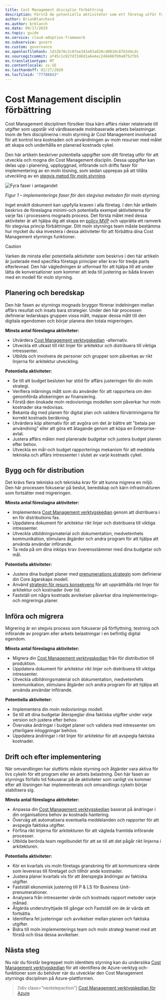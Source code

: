 ```yaml
---
title: Cost Management disciplin förbättring
description: Förstå de potentiella aktiviteter som ett företag utför för att utveckla och mogna sitt Cost Management disciplin i varje fas av moln införande.
author: BrianBlanchard
ms.author: brblanch
ms.date: 09/17/2019
ms.topic: guide
ms.service: cloud-adoption-framework
ms.subservice: govern
ms.custom: governance
ms.openlocfilehash: 1d32b70c2c07ee341e03a020cd0010c8763d4cdc
ms.sourcegitcommit: af45c1c027d7246d1a6e4ec248406fb9a8752fb5
ms.translationtype: MT
ms.contentlocale: sv-SE
ms.lasthandoff: 02/27/2020
ms.locfileid: "77708843"
---
```

# <a name="cost-management-discipline-improvement"></a>Cost Management disciplin förbättring

Cost Management disciplinen försöker lösa kärn affärs risker relaterade till utgifter som uppstår vid värdbaserade molnbaserade arbets belastningar. Inom de fem disciplinerna i moln styrning är Cost Management involverad för att kontrol lera kostnaden och användningen av moln resurser med målet att skapa och underhålla en planerad kostnads cykel.

Den här artikeln beskriver potentiella uppgifter som ditt företag utför för att utveckla och mogna din Cost Management disciplin. Dessa uppgifter kan delas upp i planering, uppbyggnad, införande och drifts faser för implementering av en moln lösning, som sedan upprepas på att tillåta utveckling av en [stegvis metod för moln styrning](../guides/index.md#an-incremental-approach-to-cloud-governance).

![Fyra faser i antagandet](../../_images/govern/adoption-phases.png)

*Figur 1 – implementerings faser för den stegvisa metoden för moln styrning.*

Inget enskilt dokument kan uppfylla kraven i alla företag. I den här artikeln beskrivs de föreslagna minimi-och potentiella exempel aktiviteterna för varje fas i processens mognads process. Det första målet med dessa aktiviteter är att hjälpa dig att skapa en [policy MVP](../guides/index.md#an-incremental-approach-to-cloud-governance) och upprätta ett ramverk för stegvisa princip förbättringar. Ditt moln styrnings team måste bestämma hur mycket du ska investera i dessa aktiviteter för att förbättra dina Cost Management styrnings funktioner.

> [!CAUTION]
> Varken de minsta eller potentiella aktiviteter som beskrivs i den här artikeln är justerade med specifika företags principer eller krav för tredje parts efterlevnad. Den här vägledningen är utformad för att hjälpa till att under lätta de konversationer som kommer att leda till justering av båda kraven med en modell för moln styrning.

## <a name="planning-and-readiness"></a>Planering och beredskap

Den här fasen av styrnings mognads bryggor förenar indelningen mellan affärs resultat och insats bara strategier. Under den här processen definierar ledarskaps gruppen vissa mått, mappar dessa mått till den digitala egendomen och börjar planera den totala migreringen.

**Minsta antal föreslagna aktiviteter:**

- Utvärdera [Cost Management verktygskedjan](./toolchain.md) -alternativ.
- Utveckla ett utkast till rikt linjer för arkitektur och distribuera till viktiga intressenter.
- Utbilda och involvera de personer och grupper som påverkas av rikt linjerna för arkitektur utveckling.

**Potentiella aktiviteter:**

- Se till att budget besluten har stöd för affärs justeringen för din moln strategi.
- Verifiera inlärnings mått som du använder för att rapportera om den genomförda allokeringen av finansiering.
- Förstå den önskade moln redovisnings modellen som påverkar hur moln kostnader ska redovisas.
- Bekanta dig med planen för digital plan och validera förväntningarna för korrekt kostnads beräkning.
- Utvärdera köp alternativ för att avgöra om det är bättre att "betala per användning" eller att göra ett åtagande genom att köpa en Enterprise-avtal.
- Justera affärs målen med planerade budgetar och justera budget planen efter behov.
- Utveckla en mål-och budget rapporterings mekanism för att meddela tekniska och affärs intressenter i slutet av varje kostnads cykel.

## <a name="build-and-predeployment"></a>Bygg och för distribution

Det krävs flera tekniska och tekniska krav för att kunna migrera en miljö. Den här processen fokuserar på beslut, beredskap och kärn infrastrukturen som fortsätter med migreringen.

**Minsta antal föreslagna aktiviteter:**

- Implementera [Cost Management verktygskedjan](./toolchain.md) genom att distribuera i en för distributions fas.
- Uppdatera dokument för arkitektur rikt linjer och distribuera till viktiga intressenter.
- Utveckla utbildningsmaterial och dokumentation, medvetenhets kommunikation, stimulans åtgärder och andra program för att hjälpa att använda användar införande.
- Ta reda på om dina inköps krav överensstämmer med dina budgetar och mål.

**Potentiella aktiviteter:**

- Justera dina budget planer med [prenumerations strategin](../../decision-guides/subscriptions/index.md) som definierar din Core ägarskaps modell.
- Använd [strategin för resurs konsekvens](../../decision-guides/resource-consistency/index.md) för att upprätthålla rikt linjer för arkitektur och kostnader över tid.
- Fastställ om några kostnads avvikelser påverkar dina implementerings-och migrerings planer.

## <a name="adopt-and-migrate"></a>Införa och migrera

Migrering är en stegvis process som fokuserar på förflyttning, testning och införande av program eller arbets belastningar i en befintlig digital egendom.

**Minsta antal föreslagna aktiviteter:**

- Migrera din [Cost Management verktygskedjan](./toolchain.md) från för distribution till produktion.
- Uppdatera dokument för arkitektur rikt linjer och distribuera till viktiga intressenter.
- Utveckla utbildningsmaterial och dokumentation, medvetenhets kommunikation, stimulans åtgärder och andra program för att hjälpa att använda användar införande.

**Potentiella aktiviteter:**

- Implementera din moln redovisnings modell.
- Se till att dina budgetar återspeglar dina faktiska utgifter under varje version och justera efter behov.
- Övervaka ändringar i budget planer och validera med intressenter om ytterligare inloggningar behövs.
- Uppdatera ändringar i rikt linjer för arkitektur för att avspegla faktiska kostnader.

## <a name="operate-and-post-implementation"></a>Drift och efter implementering

När omvandlingen har slutförts måste styrning och åtgärder vara aktiva för livs cykeln för ett program eller en arbets belastning. Den här fasen av styrnings förfallo tid fokuserar på de aktiviteter som vanligt vis kommer efter att lösningen har implementerats och omvandlings cykeln börjar stabilisera sig.

**Minsta antal föreslagna aktiviteter:**

- Anpassa din [Cost Management verktygskedjan](./toolchain.md) baserat på ändringar i din organisations behov av kostnads hantering.
- Överväg att automatisera eventuella meddelanden och rapporter för att avspegla faktiska utgifter.
- Förfina rikt linjerna för arkitekturen för att vägleda framtida införande processer.
- Utbilda berörda team regelbundet för att se till att det pågår rikt linjerna i arkitekturen.

**Potentiella aktiviteter:**

- Kör en kvartals vis moln företags granskning för att kommunicera värde som levereras till företaget och tillhör ande kostnader.
- Justera planer kvartals vis för att återspegla ändringar av faktiska utgifter.
- Fastställ ekonomisk justering till P & LS för Business Unit-prenumerationer.
- Analysera från intressenter värde och kostnads rapport metoder varje månad.
- Åtgärda underutnyttjade till gångar och Fastställ om de är värda att fortsätta.
- Identifiera fel justeringar och avvikelser mellan planen och faktiska utgifter.
- Bidra till moln implementerings team och moln strategi teamet med att förstå och lösa dessa avvikelser.

## <a name="next-steps"></a>Nästa steg

Nu när du förstår begreppet moln identitets styrning kan du undersöka [Cost Management verktygskedjan](./toolchain.md) för att identifiera de Azure-verktyg och-funktioner som du behöver när du utvecklar den Cost Management styrnings disciplinen på Azure-plattformen.

> [!div class="nextstepaction"]
> [Cost Management verktygskedjan för Azure](./toolchain.md)
